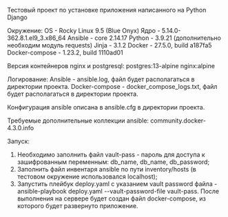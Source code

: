 Тестовый проект по установке приложения написанного на Python Django

Окружение:
OS - Rocky Linux 9.5 (Blue Onyx)
Ядро - 5.14.0-362.8.1.el9_3.x86_64
Ansible - core 2.14.17 
Python - 3.9.21 (дополнительно необходим модуль requests)
Jinja - 3.1.2
Docker - 27.5.0, build a187fa5
Docker-compose - 1.23.2, build 1110ad01

Версия контейнеров nginx и postgresql:
postgres:13-alpine
nginx:alpine

Логирование:
Ansible - ansible.log, файл будет располагаться в директории проекта.
Docker-compose - docker_compose_logs.txt, файл будет располагаться в директории проекта.

Конфигурация ansible описана в ansible.cfg в директории проекта.

Требуемые дополнительные коллекции ansible:
community.docker-4.3.0.info

Запуск:
1) Необходимо заполнить файл vault-pass - пароль для доступа к зашифрованным переменным: db_name, db_name, db_password;
2) Заполнить файл инвентаря ansible по пути inventory/hosts (в тестовом окружение использовался localhost);
3) Запустить плейбук deploy.yaml с указанием vault password файла - ansible-playbook deploy.yaml --vault-password-file vault-pass. После выполнения на сервере будет создан файл docker-compose, из которого будет развернуто приложение.

